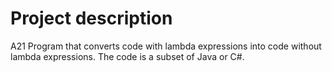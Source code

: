 # Project description #

A21 Program that converts code with lambda expressions into code without lambda expressions. The code is a subset of Java or C#.